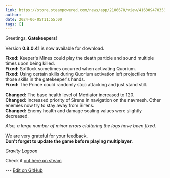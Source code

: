 ```yaml
---
link: https://store.steampowered.com/news/app/2106670/view/4163094703532364423
author: 
date: 2024-06-05T11:55:00
tags: []
---
```

Greetings, **Gatekeepers**!  
  
Version **0.8.0.41** is now available for download.  
  
**Fixed:** Keeper's Mines could play the death particle and sound multiple times upon being killed.  
**Fixed:** Softlock sometimes occurred when activating Quorium.  
**Fixed:** Using certain skills during Quorium activation left projectiles from those skills in the gatekeeper's hands.  
**Fixed:** The Prince could randomly stop attacking and just stand still.  
  
**Changed:** The base health level of Mediator increased to 120.  
**Changed:** Increased priority of Sirens in navigation on the navmesh. Other enemies now try to stay away from Sirens.  
**Changed:** Enemy health and damage scaling values were slightly decreased.  
  
_Also, a large number of minor errors cluttering the logs have been fixed._  
  
We are very grateful for your feedback.  
**Don't forget to update the game before playing multiplayer.**  
  
_Gravity Lagoon_

Check it [out here on steam](https://store.steampowered.com/news/app/2106670/view/4163094703532364423)

<!-- Make sure that the github edit button link is correct. This just means adding the parent and filename after the content folder in the URL -->

--- [Edit on GitHub](https://github.com/Mondrethos/gatekeeperwiki/edit/main/content/PatchNotes/v0.8.0.41.md)